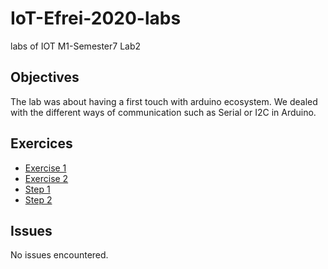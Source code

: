 # IoT-Efrei-2020-labs
labs of IOT M1-Semester7
Lab2

## Objectives

The lab was about having a first touch with arduino ecosystem.
We dealed with the different ways of communication such as Serial or I2C in Arduino.

## Exercices

* [Exercise 1](https://github.com/SlyAdrian/IoT-Efrei-2020-labs/tree/main/lab2/report/ex1)
* [Exercise 2](https://github.com/SlyAdrian/IoT-Efrei-2020-labs/tree/main/lab2/report/ex2)
* [Step 1](https://github.com/SlyAdrian/IoT-Efrei-2020-labs/tree/main/lab2/report/step1)
* [Step 2](https://github.com/SlyAdrian/IoT-Efrei-2020-labs/tree/main/lab2/report/step2)


## Issues
No issues encountered.
